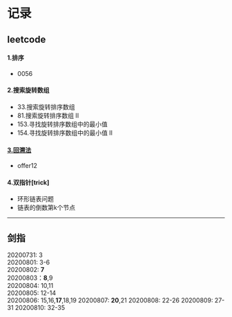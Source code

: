 # 记录
## leetcode
#### 1.排序
- 0056
#### 2.搜索旋转数组
- 33.搜索旋转排序数组
- 81.搜索旋转排序数组 II
- 153.寻找旋转排序数组中的最小值
- 154.寻找旋转排序数组中的最小值 II

#### [3.回溯法](NOTES/BackTracking.md)
- offer12

#### 4.双指针[trick]
- 环形链表问题
- 链表的倒数第k个节点

____________
## 剑指
20200731: 3\
20200801: 3-6\
20200802: __7__\
20200803：__8__,9\
20200804: 10,11\
20200805: 12-14\
20200806: 15,16,__17__,18,19
20200807: __20__,21
20200808: 22-26
20200809: 27-31
20200810: 32-35
